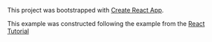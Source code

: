 This project was bootstrapped with [Create React App](https://github.com/facebookincubator/create-react-app).

This example was constructed following the example from the [React Tutorial](https://facebook.github.io/react/tutorial/tutorial.html)
